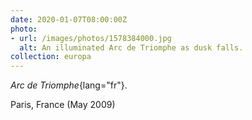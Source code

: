 ```yaml
---
date: 2020-01-07T08:00:00Z
photo:
- url: /images/photos/1578384000.jpg
  alt: An illuminated Arc de Triomphe as dusk falls.
collection: europa
---
```

*Arc de Triomphe*{lang="fr"}.

Paris, France (May 2009)
